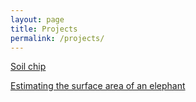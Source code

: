 ```yaml
---
layout: page
title: Projects
permalink: /projects/
---
```


[Soil chip](https://soilchip.wixsite.com/soilchip)

[Estimating the surface area of an elephant](https://www.ncbi.nlm.nih.gov/pubmed/2316192?dopt=Abstract)
